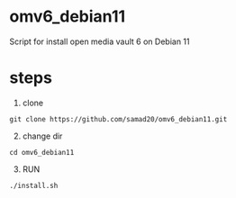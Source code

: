 # omv6_debian11

Script for install open media vault 6 on Debian 11

# steps

1. clone

```
git clone https://github.com/samad20/omv6_debian11.git
```

2. change dir

```
cd omv6_debian11
```

3. RUN

```
./install.sh
```
